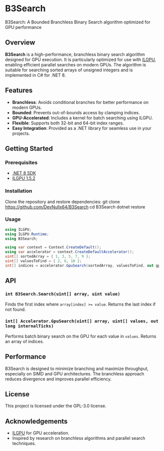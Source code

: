 # B3Search

B3Search: A Bounded Branchless Binary Search algorithm optimized for GPU performance

## Overview

**B3Search** is a high-performance, branchless binary search algorithm designed for GPU execution. It is particularly optimized for use with [ILGPU](https://github.com/m4rs-mt/ILGPU), enabling efficient parallel searches on modern GPUs. The algorithm is suitable for searching sorted arrays of unsigned integers and is implemented in C# for .NET 8.

## Features

- **Branchless**: Avoids conditional branches for better performance on modern GPUs.
- **Bounded**: Prevents out-of-bounds access by clamping indices.
- **GPU-Accelerated**: Includes a kernel for batch searching using ILGPU.
- **Flexible**: Supports both 32-bit and 64-bit index ranges.
- **Easy Integration**: Provided as a .NET library for seamless use in your projects.

## Getting Started

### Prerequisites

- [.NET 8 SDK](https://dotnet.microsoft.com/download)
- [ILGPU 1.5.2](https://www.nuget.org/packages/ILGPU/1.5.2)

### Installation

Clone the repository and restore dependencies:
git clone https://github.com/DevNullx64/B3Search
cd B3Search
dotnet restore

### Usage

```csharp
using ILGPU;
using ILGPU.Runtime;
using B3Search;

using var context = Context.CreateDefault();
using var accelerator = context.CreateDefaultAccelerator();
uint[] sortedArray = { 1, 3, 5, 7, 9 };
uint[] valuesToFind = { 2, 6, 10 };
int[] indices = accelerator.GpuSearch(sortedArray, valuesToFind, out gpuTicks); // indices = [1, 3, 4]
```


## API

### `int B3Search.Search(uint[] array, uint value)`
Finds the first index where `array[index] >= value`. Returns the last index if not found.

### `int[] Accelerator.GpuSearch(uint[] array, uint[] values, out long internalTicks)`
Performs batch binary search on the GPU for each value in `values`. Returns an array of indices.

## Performance

B3Search is designed to minimize branching and maximize throughput, especially on SIMD and GPU architectures. The branchless approach reduces divergence and improves parallel efficiency.

## License

This project is licensed under the GPL-3.0 license.

## Acknowledgements

- [ILGPU](https://github.com/m4rs-mt/ILGPU) for GPU acceleration.
- Inspired by research on branchless algorithms and parallel search techniques.
